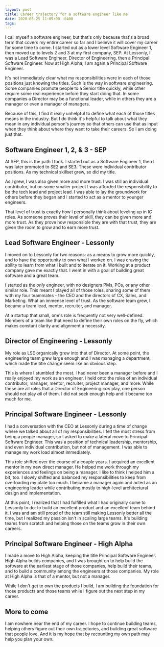 ```yaml
---
layout: post
title: Career trajectory for a software engineer like me
date: 2020-05-25 11:05:00 -0400
tags:
---
```


I call myself a software engineer, but that's only because that's a broad term that covers my entire career so far and I believe it will cover my career for some time to come. I started out as a lower level Software Engineer 1, then moved up to levels 2 and 3 at my first company, SEP. At Lessonly, I was a Lead Software Engineer, Director of Engineering, then a Principal Software Engineer. Now at High Alpha, I am again a Principal Software Engineer.

It's not immediately clear what my responsibilities were in each of those positions just knowing the titles. Such is the way in software engineering. Some companies promote people to a Senior title quickly, while other require some real experience before they start doing that. In some companies a Director may be a functional leader, while in others they are a manager or even a manager of managers.

Because of this, I find it really unhelpful to define what each of those titles means in the industry. But I do think it's helpful to talk about what they mean in any individual person's journey so that others can use that as input when they think about where they want to take their careers. So I am doing just that.

## Software Engineer 1, 2, & 3 - SEP

At SEP, this is the path I took. I started out as a Software Engineer 1, then I was later promoted to SE2 and SE3. These were individual contributor positions. As my technical skillset grew, so did my title.

As I grew, I was also given more and more trust. I was still an individual contributor, but on some smaller project I was afforded the responsibility to be the tech lead and project lead. I was able to lay the groundwork for others before they began and I started to act as a mentor to younger engineers.

That level of trust is exactly how I personally think about leveling up in IC roles. As someone proves their level of skill, they can be given more and more trust. As they prove how responsible they are with that trust, they are given the room to grow and to earn more trust.

## Lead Software Engineer - Lessonly

I moved on to Lessonly for two reasons: as a means to grow more quickly, and to have the opportunity to own what I worked on. I was craving the ability to learn from what I built and to iterate on it. Working at a product company gave me exactly that. I went in with a goal of building great software and a great team.

I started as the _only_ engineer, with no designers PMs, POs, or any other similar role. This meant I played all of those roles, sharing some of them with my four teammates - the CEO and the directors of CX, Sales, and Marketing. What an immense level of trust. As the software team grew, I became a team lead, mentor, recruiter, and manager.

At a startup that small, one's role is frequently not very well-defined. Members of a team like that need to define their own roles on the fly, which makes constant clarity and alignment a necessity.

## Director of Engineering - Lessonly

My role as LSE organically grew into that of Director. At some point, the engineering team grew large enough and I was managing a department, which made the title change seem like an obvious step.

This is where I stumbled the most. I had never been a manager before and I really enjoyed my work as an engineer. I held onto the roles of an individual contributor, manager, mentor, recruiter, project manager, and more. While these are all roles that a Director of Engineering _can_ play, one person should not play _all_ of them. I did not seek enough help and it became too much for me.

## Principal Software Engineer - Lessonly

I had a conversation with the CEO at Lessonly during a time of change where we talked about all of my responsibilities. I felt the most stress from being a people manager, so I asked to make a lateral move to Principal Software Engineer. This was a position of technical leadership, mentorship, and even individual contribution, but not of management. I was able to manage my work load almost immediately.

This role shifted over the course of a couple years. I acquired an excellent mentor in my new direct manager. He helped me work through my experiences and feelings on being a manager. I like to think I helped him a bit, too. I slowly shifted and balanced my responsibilities to keep from overloading my plate too much. I became a manager again and acted as an engineering leader while contributing mostly to high-level architectural design and implementation.

At this point, I realized that I had fulfilled what I had originally come to Lessonly to do: to build an excellent product and an excellent team behind it. I was and am still proud of the team still making Lessonly better all the time, but I realized my passion isn't in scaling large teams. It's building teams from scratch and helping those on the teams grow in their own careers.

## Principal Software Engineer - High Alpha

I made a move to High Alpha, keeping the title Principal Software Engineer. High Alpha builds companies, and I was brought on to help build the software at the earliest stage of those companies, help build their teams, and to build a community among the engineers at those companies. My role at High Alpha is that of a mentor, but not a manager.

While I don't get to own the products I build, I am building the foundation for those products and those teams while I figure out the next step in my career.

## More to come

I am nowhere near the end of my career. I hope to continue building teams, helping others figure out their own trajectories, and building great software that people love. And it is my hope that by recounting my own path may help you plan your own.
